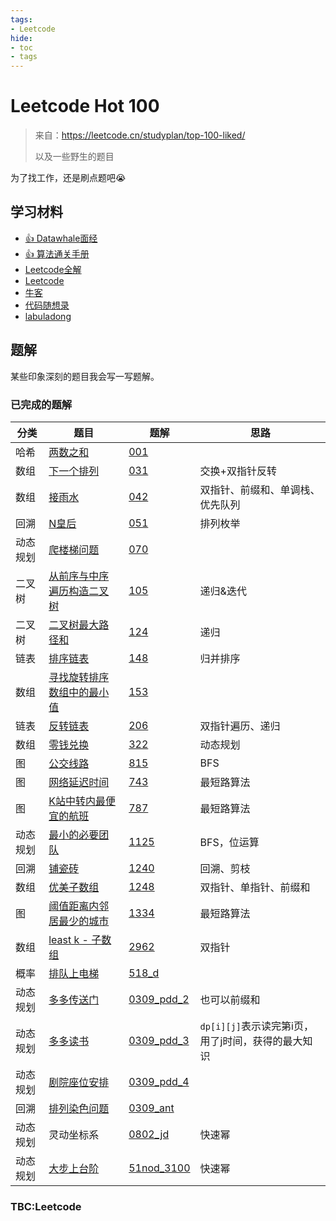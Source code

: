 ```yaml
---
tags:
- Leetcode
hide:
- toc
- tags
---
```


# Leetcode Hot 100

> 来自：<https://leetcode.cn/studyplan/top-100-liked/>
>
> 以及一些野生的题目

为了找工作，还是刷点题吧😭

## 学习材料

- [👍 Datawhale面经](https://github.com/datawhalechina/daily-interview)
- [👍 算法通关手册](https://algo.itcharge.cn/)
- [Leetcode全解](https://leetcode.doocs.org/lc/1/)
- [Leetcode](https://leetcode.cn/studyplan/top-100-liked/)
- [牛客](https://www.nowcoder.com/exam/oj/ta?tpId=37)
- [代码随想录](https://programmercarl.com/)
- [labuladong](https://labuladong.online/algo/)

## 题解

某些印象深刻的题目我会写一写题解。

### 已完成的题解

|分类|题目|题解|思路|
|-----|-----|-----|-----|
|哈希|[两数之和](https://leetcode.cn/problems/two-sum/)|[001](./001.md)||
|数组|[下一个排列](https://leetcode.cn/problems/next-permutation/)|[031](./031.md)|交换+双指针反转|
|数组|[接雨水](https://leetcode.cn/problems/trapping-rain-water)|[042](./042.md)|双指针、前缀和、单调栈、优先队列|
|回溯|[N皇后](https://leetcode.cn/problems/n-queens/)|[051](./051.md)|排列枚举|
|动态规划|[爬楼梯问题](https://leetcode.cn/problems/climbing-stairs/)|[070](./070.md)||
|二叉树|[从前序与中序遍历构造二叉树](https://leetcode.cn/problems/construct-binary-tree-from-preorder-and-inorder-traversal/)|[105](./105.md)|递归&迭代|
|二叉树|[二叉树最大路径和](https://leetcode.cn/problems/binary-tree-maximum-path-sum/)|[124](./124.md)|递归|
|链表|[排序链表](https://leetcode.cn/problems/sort-list/)|[148](./148.md)|归并排序|
|数组|[寻找旋转排序数组中的最小值](https://leetcode.cn/problems/find-minimum-in-rotated-sorted-array/)|[153](./153.md)||
|链表|[反转链表](https://leetcode.cn/problems/reverse-linked-list/)|[206](./206.md)|双指针遍历、递归|
|数组|[零钱兑换](https://leetcode.cn/problems/coin-change/)|[322](./322.md)|动态规划|
|图|[公交线路](https://leetcode.cn/problems/bus-routes/)|[815](./815.md)|BFS|
|图|[网络延迟时间](https://leetcode.cn/problems/network-delay-time/)|[743](743.md)|最短路算法|
|图|[K站中转内最便宜的航班](https://leetcode.cn/problems/cheapest-flights-within-k-stops/)|[787](787.md)|最短路算法|
|动态规划|[最小的必要团队](https://leetcode.cn/problems/smallest-sufficient-team/)|[1125](./1125.md)|BFS，位运算|
|回溯|[铺瓷砖](https://leetcode.cn/problems/tiling-a-rectangle-with-the-fewest-squares/)|[1240](./1240.md)|回溯、剪枝|
|数组|[优美子数组](https://leetcode.cn/problems/count-number-of-nice-subarrays/)|[1248](./1248.md)|双指针、单指针、前缀和|
|图|[阈值距离内邻居最少的城市](https://leetcode.cn/problems/find-the-city-with-the-smallest-number-of-neighbors-at-a-threshold-distance/)|[1334](./1334.md)|最短路算法|
|数组|[least k - 子数组](https://leetcode.cn/problems/count-subarrays-where-max-element-appears-at-least-k-times/)|[2962](./2962.md)|双指针|
|概率|[排队上电梯](https://codeforces.com/problemset/problem/518/D/)|[518_d](./518_d.md)||
|动态规划|[多多传送门](../Algorithm/interview/0309_pdd.md)|[0309_pdd_2](./0309_pdd_2.md)|也可以前缀和|
|动态规划|[多多读书](../Algorithm/interview/0309_pdd.md)|[0309_pdd_3](./0309_pdd_3.md)|`dp[i][j]`表示读完第i页，用了j时间，获得的最大知识|
|动态规划|[剧院座位安排](../Algorithm/interview/0309_pdd.md)|[0309_pdd_4](./0309_pdd_4.md)||
|回溯|[排列染色问题](../DataAnalysis/interview/0309_ant.md)|[0309_ant](./0309_ant.md)||
|动态规划|灵动坐标系|[0802_jd](./0802_jd.md)|快速幂|
|动态规划|[大步上台阶](https://vjudge.net/problem/51Nod-3100)|[51nod_3100](./51nod_3100.ipynb)|快速幂|

### TBC:Leetcode
